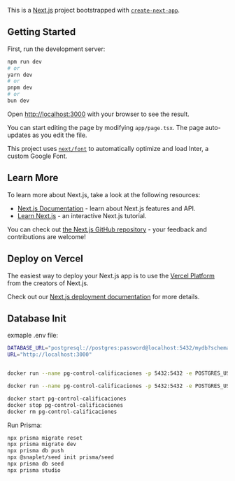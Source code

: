 This is a [Next.js](https://nextjs.org/) project bootstrapped with [`create-next-app`](https://github.com/vercel/next.js/tree/canary/packages/create-next-app).

## Getting Started

First, run the development server:

```bash
npm run dev
# or
yarn dev
# or
pnpm dev
# or
bun dev
```

Open [http://localhost:3000](http://localhost:3000) with your browser to see the result.

You can start editing the page by modifying `app/page.tsx`. The page auto-updates as you edit the file.

This project uses [`next/font`](https://nextjs.org/docs/basic-features/font-optimization) to automatically optimize and load Inter, a custom Google Font.

## Learn More

To learn more about Next.js, take a look at the following resources:

- [Next.js Documentation](https://nextjs.org/docs) - learn about Next.js features and API.
- [Learn Next.js](https://nextjs.org/learn) - an interactive Next.js tutorial.

You can check out [the Next.js GitHub repository](https://github.com/vercel/next.js/) - your feedback and contributions are welcome!

## Deploy on Vercel

The easiest way to deploy your Next.js app is to use the [Vercel Platform](https://vercel.com/new?utm_medium=default-template&filter=next.js&utm_source=create-next-app&utm_campaign=create-next-app-readme) from the creators of Next.js.

Check out our [Next.js deployment documentation](https://nextjs.org/docs/deployment) for more details.

## Database Init

exmaple .env file:

```bash
DATABASE_URL="postgresql://postgres:password@localhost:5432/mydb?schema=public"
URL="http://localhost:3000"

```

```bash

docker run --name pg-control-calificaciones -p 5432:5432 -e POSTGRES_USER=postgres -e POSTGRES_PASSWORD=password -e POSTGRES_DB=control_calificaciones -v ./database/init.sql:/docker-entrypoint-initdb.d/init.sql -d postgres

docker run --name pg-control-calificaciones -p 5432:5432 -e POSTGRES_USER=postgres -e POSTGRES_PASSWORD=password -e POSTGRES_DB=control_calificaciones -d postgres

docker start pg-control-calificaciones
docker stop pg-control-calificaciones
docker rm pg-control-calificaciones
```

Run Prisma:

```bash
npx prisma migrate reset
npx prisma migrate dev
npx prisma db push
npx @snaplet/seed init prisma/seed
npx prisma db seed
npx prisma studio
```
